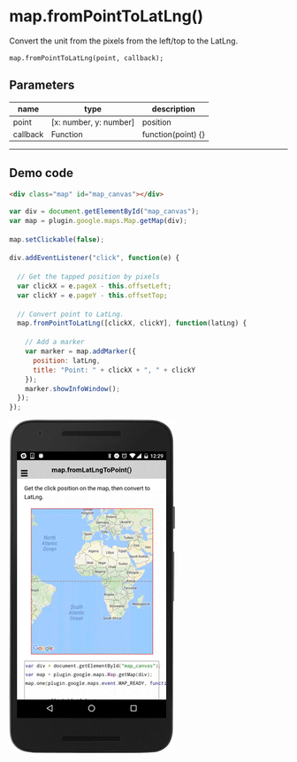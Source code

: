 # map.fromPointToLatLng()

Convert the unit from the pixels from the left/top to the LatLng.

```
map.fromPointToLatLng(point, callback);
```

## Parameters

name      | type                     | description
----------|--------------------------|----------------------
point     | [x: number, y: number]   | position
callback  | Function                 | function(point) {}
------------------------------------------------------------

## Demo code

```html
<div class="map" id="map_canvas"></div>
```

```js
var div = document.getElementById("map_canvas");
var map = plugin.google.maps.Map.getMap(div);

map.setClickable(false);

div.addEventListener("click", function(e) {

  // Get the tapped position by pixels
  var clickX = e.pageX - this.offsetLeft;
  var clickY = e.pageY - this.offsetTop;

  // Convert point to LatLng.
  map.fromPointToLatLng([clickX, clickY], function(latLng) {

    // Add a marker
    var marker = map.addMarker({
      position: latLng,
      title: "Point: " + clickX + ", " + clickY
    });
    marker.showInfoWindow();
  });
});

```

![](image.gif)
